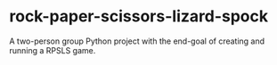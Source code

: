 # rock-paper-scissors-lizard-spock
A two-person group Python project with the end-goal of creating and running a RPSLS game. 
